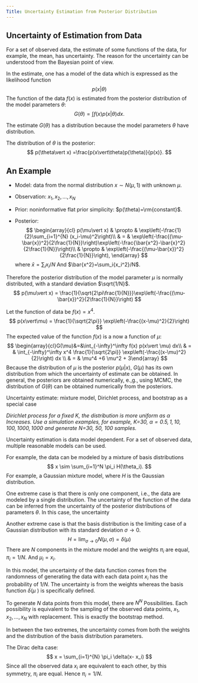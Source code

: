```yaml
---
Title: Uncertainty Estimation from Posterior Distribution 
---
```




## Uncertainty of Estimation from Data

For a set of observed data, the estimate of some functions of the data, for example, the mean, has uncertainty. The reason for the uncertainty can be understood from the Bayesian point of view.



In the estimate, one has a model of the data which is expressed as the likelihood function
$$
p(x \vert \theta)
$$
The function of the data $f(x)$ is estimated from the posterior distribution of the model parameters $\theta$:
$$
G(\theta) = \int f(x) p(x\vert\theta)dx.
$$


The estimate $G(\theta)$ has a distribution because the model parameters $\theta$ have distribution.



The distribution of $\theta$ is the posterior:
$$
p(\theta\vert x) =\frac{p(x\vert\theta)p(\theta)}{p(x)}.
$$

## An Example

- Model: data from the normal distribution $x \sim N(\mu, 1)$ with unknown $\mu$. 

- Observation: $x_1, x_2, \ldots, x_N$

- Prior: noninformative flat prior simplicity: $p(\theta)=\rm{constant}$.

- Posterior: 
  $$
  \begin{array}{cl}
  p(\mu\vert x) & \propto & \exp\left(-\frac{1}{2}\sum_{i=1}^{N} (x_i-\mu)^2\right)\\
         & = & \exp\left(-\frac{(\mu-\bar{x})^2}{2\frac{1}{N}}\right)\exp\left(-\frac{\bar{x^2}-\bar{x}^2}{2\frac{1}{N}}\right)\\
         & \propto & \exp\left(-\frac{(\mu-\bar{x})^2}{2\frac{1}{N}}\right),
  \end{array}
  $$
  where $\bar{x}=\sum_i x_i/N$ And $\bar{x^2}=\sum_i{x_i^2}/N$.

Therefore the posterior distribution of the model parameter $\mu$ is normally distributed, with a standard deviation $\sqrt{1/N}$.
$$
p(\mu\vert x) = \frac{1}{\sqrt{2\pi\frac{1}{N}}}\exp\left(-\frac{(\mu-\bar{x})^2}{2\frac{1}{N}}\right)
$$


Let the function of data be $f(x) = x^4$.
$$
p(x\vert\mu) = \frac{1}{\sqrt{2\pi}} \exp\left(-\frac{(x-\mu)^2}{2}\right)
$$
The expected value of the function $f(x)$ is a now a function of $\mu$:
$$
\begin{array}{cl}G(\mu)&=&\int_{-\infty}^\infty f(x) p(x\vert \mu)  dx\\ & = & \int_{-\infty}^\infty x^4 \frac{1}{\sqrt{2\pi}} \exp\left(-\frac{(x-\mu)^2}{2}\right) dx \\ & = & \mu^4 +6 \mu^2 + 3\end{array}
$$
Because the distribution of $\mu$ is the posterior $p(\mu\vert x)$, $G(\mu)$ has its own distribution from which the uncertainty of estimate can be obtained. In general, the posteriors are obtained numerically, e.,g., using MCMC, the distribution of $G(\theta)$ can be obtained numerically from the posteriors. 



Uncertainty estimate: mixture model, Dirichlet process, and bootstrap as a special case



*Dirichlet process for a fixed K, the distribution is more uniform as $\alpha$ Increases. Use a simulation examples, for example, K=30, $\alpha=0.5, 1, 10, 100, 1000, 1000$ and generate N=30, 50, 100 samples.*

Uncertainty estimation is data model dependent. For a set of observed data, multiple reasonable models can be used.

For example, the data can be modeled by a mixture of basis distributions
$$
x \sim \sum_{i=1}^N \pi_i H(\theta_i).
$$
For example, a Gaussian mixture model, where $H$ is the Gaussian distribution. 

One extreme case is that there is only one component, i.e., the data are modeled by a single distribution. The uncertainty of the function of the data can be inferred from the uncertainty of the posterior distributions of parameters $\theta$. In this case, the uncertainty 



Another extreme case is that the basis distribution is the limiting case of a Gaussian distribution with its standard deviation $\sigma\rightarrow0$.
$$
H = \lim_{\sigma\rightarrow0}N(\mu, \sigma)=\delta(\mu)
$$
There are $N$ components in the mixture model and the weights $\pi_i$ are equal, $\pi_i = 1/N$. And $\mu_i=x_i$.

In this model, the uncertainty of the data function comes from the randomness of generating the data with each data point $x_i$ has the probability of $1/N$. The uncertainty is from the weights whereas the basis function $\delta(\mu$ ) is specifically defined. 

To generate $N$ data points from this model, there are $N^N$ Possibilities. Each possibility is equivalent to the sampling of the observed data points, $x_1, x_2, \ldots, x_N$ with replacement. This is exactly the bootstrap method.



In between the two extremes, the uncertainty comes from both the weights and the distribution of the basis distribution parameters.



The Dirac delta case: 
$$
x = \sum_{i=1}^{N} \pi_i \delta(x- x_i)
$$
Since all the observed data $x_i$ are equivalent to each other, by this symmetry, $\pi_i$ are equal. Hence $\pi_i = 1/N$.

